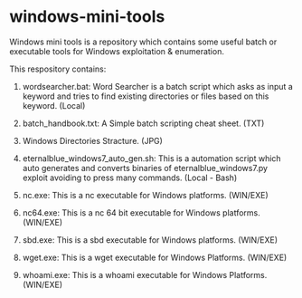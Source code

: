 # windows-mini-tools
Windows mini tools is a repository which contains some useful batch or executable tools for Windows exploitation & enumeration.

This respository contains:

1) wordsearcher.bat: Word Searcher is a batch script which asks as input a keyword and tries to find existing directories or files based on this keyword. (Local)

2) batch_handbook.txt: A Simple batch scripting cheat sheet. (TXT)

3) Windows Directories Stracture. (JPG)

4) eternalblue_windows7_auto_gen.sh: This is a automation script which auto generates and converts binaries of eternalblue_windows7.py exploit avoiding to press many commands. (Local - Bash)

5) nc.exe: This is a nc executable for Windows platforms. (WIN/EXE)

6) nc64.exe: This is a nc 64 bit executable for Windows platforms. (WIN/EXE)

7) sbd.exe: This is a sbd executable for Windows platforms. (WIN/EXE)

8) wget.exe: This is a wget executable for Windows Platforms. (WIN/EXE)

9) whoami.exe: This is a whoami executable for Windows Platforms. (WIN/EXE)
